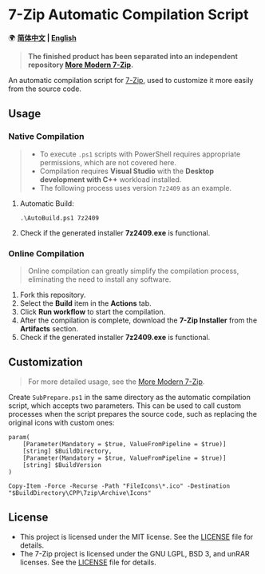 ﻿# 7-Zip Automatic Compilation Script

🌍 **[简体中文](README.md) | [English](README-EN.md)**

> **The finished product has been separated into an independent repository [More Modern 7-Zip](https://github.com/YukiIsait/MoreModern7Zip).**

An automatic compilation script for [7-Zip](https://www.7-zip.org/), used to customize it more easily from the source code.

## Usage

### Native Compilation

> - To execute `.ps1` scripts with PowerShell requires appropriate permissions, which are not covered here.
> - Compilation requires **Visual Studio** with the **Desktop development with C++** workload installed.
> - The following process uses version `7z2409` as an example.

1. Automatic Build:

    ```pwsh
    .\AutoBuild.ps1 7z2409
    ```

2. Check if the generated installer **7z2409.exe** is functional.

### Online Compilation

> Online compilation can greatly simplify the compilation process, eliminating the need to install any software.

1. Fork this repository.
2. Select the **Build** item in the **Actions** tab.
3. Click **Run workflow** to start the compilation.
4. After the compilation is complete, download the **7-Zip Installer** from the **Artifacts** section.
5. Check if the generated installer **7z2409.exe** is functional.

## Customization

> For more detailed usage, see the [More Modern 7-Zip](https://github.com/YukiIsait/MoreModern7Zip).

Create `SubPrepare.ps1` in the same directory as the automatic compilation script, which accepts two parameters. This can be used to call custom processes when the script prepares the source code, such as replacing the original icons with custom ones:

```pwsh
param(
    [Parameter(Mandatory = $true, ValueFromPipeline = $true)]
    [string] $BuildDirectory,
    [Parameter(Mandatory = $true, ValueFromPipeline = $true)]
    [string] $BuildVersion
)

Copy-Item -Force -Recurse -Path "FileIcons\*.ico" -Destination "$BuildDirectory\CPP\7zip\Archive\Icons"
```

## License

- This project is licensed under the MIT license. See the [LICENSE](LICENSE.md) file for details.
- The 7-Zip project is licensed under the GNU LGPL, BSD 3, and unRAR licenses. See the [LICENSE](https://www.7-zip.org/license.txt) file for details.
